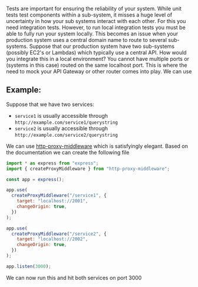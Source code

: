 Tests are important for ensuring the reliability of your system. While unit tests test components within a sub-system, it misses a huge level of uncertainty in how your sub systems interact with each other. For this you need integration tests. However, to run local integration tests you must be able to fully run your system locally. This becomes an issue when your production system uses a central domain name to route to several sub-systems. Suppose that our production system have two sub-systems (possibly EC2's or Lambdas) which typically use a central API. How would you integrate this in a local environment? You cannot have multiple ports or (systems in this case) routed on the same localhost port. This is where the need to mock your API Gateway or other router comes into play. We can use

## Example:

Suppose that we have two services:

- `service1` is usually accessible through `http://example.com/service1/querystring`
- `service2` is usually accessible through `http://example.com/service2/querystring`

We can use <a href="https://www.npmjs.com/package/http-proxy-middleware" target="_blank">http-proxy-middleware</a> which is satisfyingly elegant.
Based on the documentation we can create the following file

```javascript
import * as express from "express";
import { createProxyMiddleware } from "http-proxy-middleware";

const app = express();

app.use(
  createProxyMiddleware("/service1", {
    target: "localhost://2001",
    changeOrigin: true,
  })
);

app.use(
  createProxyMiddleware("/service2", {
    target: "localhost://2002",
    changeOrigin: true,
  })
);

app.listen(3000);
```

We can now run this and hit both services on port 3000
